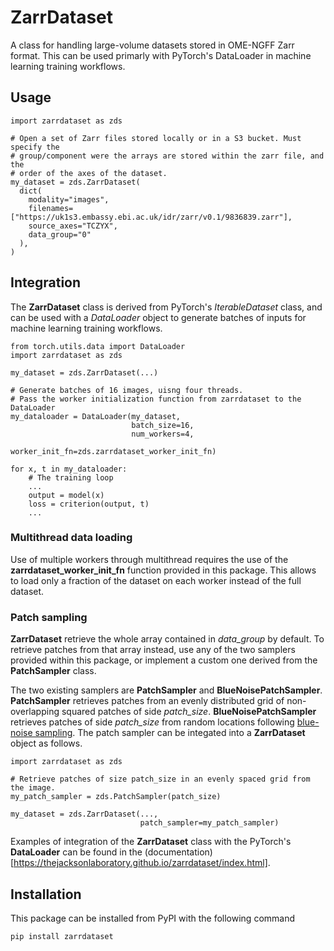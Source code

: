 # ZarrDataset
A class for handling large-volume datasets stored in OME-NGFF Zarr format.
This can be used primarly with PyTorch's DataLoader in machine learning training workflows.

## Usage
```
import zarrdataset as zds

# Open a set of Zarr files stored locally or in a S3 bucket. Must specify the
# group/component were the arrays are stored within the zarr file, and the 
# order of the axes of the dataset.
my_dataset = zds.ZarrDataset(
  dict(
    modality="images",
    filenames=["https://uk1s3.embassy.ebi.ac.uk/idr/zarr/v0.1/9836839.zarr"],
    source_axes="TCZYX",
    data_group="0"
  ),
)
```

## Integration
The **ZarrDataset** class is derived from PyTorch's _IterableDataset_ class, and can be used with a _DataLoader_ object to generate batches of inputs for machine learning training workflows.

```
from torch.utils.data import DataLoader
import zarrdataset as zds

my_dataset = zds.ZarrDataset(...)

# Generate batches of 16 images, uisng four threads.
# Pass the worker initialization function from zarrdataset to the DataLoader
my_dataloader = DataLoader(my_dataset,
                           batch_size=16,
                           num_workers=4,
                           worker_init_fn=zds.zarrdataset_worker_init_fn)

for x, t in my_dataloader:
    # The training loop
    ...
    output = model(x)
    loss = criterion(output, t)
    ...
```
### Multithread data loading
Use of multiple workers through multithread requires the use of the **zarrdataset_worker_init_fn** function provided in this package.
This allows to load only a fraction of the dataset on each worker instead of the full dataset.

### Patch sampling
**ZarrDataset** retrieve the whole array contained in *data_group* by default.
To retrieve patches from that array instead, use any of the two samplers provided within this package, or implement a custom one derived from the **PatchSampler** class.

The two existing samplers are **PatchSampler** and **BlueNoisePatchSampler**.
**PatchSampler** retrieves patches from an evenly distributed grid of non-overlapping squared patches of side *patch_size*.
**BlueNoisePatchSampler** retrieves patches of side *patch_size* from random locations following [blue-noise sampling](https://blog.demofox.org/2017/10/20/generating-blue-noise-sample-points-with-mitchells-best-candidate-algorithm/).
The patch sampler can be integated into a **ZarrDataset** object as follows.
```
import zarrdataset as zds

# Retrieve patches of size patch_size in an evenly spaced grid from the image.
my_patch_sampler = zds.PatchSampler(patch_size)

my_dataset = zds.ZarrDataset(...,
                             patch_sampler=my_patch_sampler)
```

Examples of integration of the **ZarrDataset** class with the PyTorch's **DataLoader** can be found in the (documentation)[https://thejacksonlaboratory.github.io/zarrdataset/index.html].

## Installation
This package can be installed from PyPI with the following command
```
pip install zarrdataset
```
